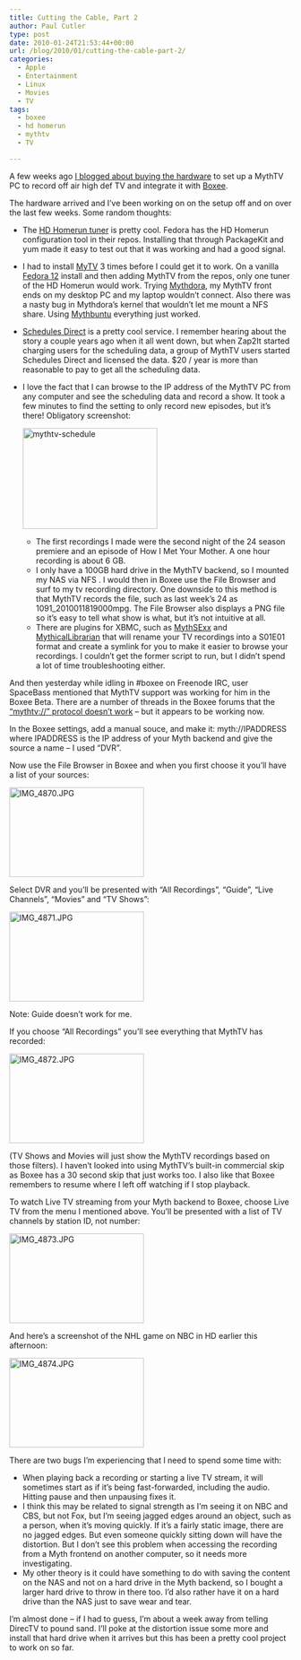 ```yaml
---
title: Cutting the Cable, Part 2
author: Paul Cutler
type: post
date: 2010-01-24T21:53:44+00:00
url: /blog/2010/01/cutting-the-cable-part-2/
categories:
  - Apple
  - Entertainment
  - Linux
  - Movies
  - TV
tags:
  - boxee
  - hd homerun
  - mythtv
  - TV

---
```

A few weeks ago [I blogged about buying the hardware][1] to set up a MythTV PC to record off air high def TV and integrate it with [Boxee][2].

The hardware arrived and I&#8217;ve been working on on the setup off and on over the last few weeks. Some random thoughts:

  * The [HD Homerun tuner][3] is pretty cool. Fedora has the HD Homerun configuration tool in their repos. Installing that through PackageKit and yum made it easy to test out that it was working and had a good signal.
  * I had to install [MyTV][4] 3 times before I could get it to work. On a vanilla [Fedora 12][5] install and then adding MythTV from the repos, only one tuner of the HD Homerun would work. Trying [Mythdora][6], my MythTV front ends on my desktop PC and my laptop wouldn&#8217;t connect. Also there was a nasty bug in Mythdora&#8217;s kernel that wouldn&#8217;t let me mount a NFS share. Using [Mythbuntu][7] everything just worked.
  * [Schedules Direct][8] is a pretty cool service. I remember hearing about the story a couple years ago when it all went down, but when Zap2It started charging users for the scheduling data, a group of MythTV users started Schedules Direct and licensed the data. $20 / year is more than reasonable to pay to get all the scheduling data.
  * I love the fact that I can browse to the IP address of the MythTV PC from any computer and see the scheduling data and record a show. It took a few minutes to find the setting to only record new episodes, but it&#8217;s there! 
    Obligatory screenshot:
  
    [<img src="https://i0.wp.com/farm3.static.flickr.com/2722/4300849661_6b61aacff8_m.jpg?resize=240%2C180" width="240" height="180" alt="mythtv-schedule" data-recalc-dims="1" />][9]</li> 
    
      * The first recordings I made were the second night of the 24 season premiere and an episode of How I Met Your Mother. A one hour recording is about 6 GB.
      * I only have a 100GB hard drive in the MythTV backend, so I mounted my NAS via NFS . I would then in Boxee use the File Browser and surf to my tv recording directory. One downside to this method is that MythTV records the file, such as last week&#8217;s 24 as 1091_2010011819000mpg. The File Browser also displays a PNG file so it&#8217;s easy to tell what show is what, but it&#8217;s not intuitive at all.
      * There are plugins for XBMC, such as [MythSExx][10] and [MythicalLibrarian][11] that will rename your TV recordings into a S01E01 format and create a symlink for you to make it easier to browse your recordings. I couldn&#8217;t get the former script to run, but I didn&#8217;t spend a lot of time troubleshooting either.</ul> 
    
    And then yesterday while idling in #boxee on Freenode IRC, user SpaceBass mentioned that MythTV support was working for him in the Boxee Beta. There are a number of threads in the Boxee forums that the [&#8220;mythtv://&#8221; protocol doesn&#8217;t work][12] &#8211; but it appears to be working now.
    
    In the Boxee settings, add a manual souce, and make it: myth://IPADDRESS where IPADDRESS is the IP address of your Myth backend and give the source a name &#8211; I used &#8220;DVR&#8221;.
    
    Now use the File Browser in Boxee and when you first choose it you&#8217;ll have a list of your sources:
    
    [<img src="https://i2.wp.com/farm3.static.flickr.com/2764/4300673861_e849b7a98a_m.jpg?resize=240%2C160" width="240" height="160" alt="IMG_4870.JPG" data-recalc-dims="1" />][13]
    
    Select DVR and you&#8217;ll be presented with &#8220;All Recordings&#8221;, &#8220;Guide&#8221;, &#8220;Live Channels&#8221;, &#8220;Movies&#8221; and &#8220;TV Shows&#8221;:
    
    [<img src="https://i2.wp.com/farm3.static.flickr.com/2697/4300674439_b53fae9a6d_m.jpg?resize=240%2C160" width="240" height="160" alt="IMG_4871.JPG" data-recalc-dims="1" />][14]
    
    Note: Guide doesn&#8217;t work for me.
    
    If you choose &#8220;All Recordings&#8221; you&#8217;ll see everything that MythTV has recorded:
    
    [<img src="https://i1.wp.com/farm5.static.flickr.com/4031/4301421426_aabd8ea4a0_m.jpg?resize=240%2C160" width="240" height="160" alt="IMG_4872.JPG" data-recalc-dims="1" />][15]
    
    (TV Shows and Movies will just show the MythTV recordings based on those filters). I haven&#8217;t looked into using MythTV&#8217;s built-in commercial skip as Boxee has a 30 second skip that just works too. I also like that Boxee remembers to resume where I left off watching if I stop playback.
    
    To watch Live TV streaming from your Myth backend to Boxee, choose Live TV from the menu I mentioned above. You&#8217;ll be presented with a list of TV channels by station ID, not number:
    
    [<img src="https://i0.wp.com/farm3.static.flickr.com/2745/4300675473_9f5bcb4d0b_m.jpg?resize=240%2C160" width="240" height="160" alt="IMG_4873.JPG" data-recalc-dims="1" />][16]
    
    And here&#8217;s a screenshot of the NHL game on NBC in HD earlier this afternoon:
    
    [<img src="https://i0.wp.com/farm5.static.flickr.com/4005/4301422304_ed5c08621d_m.jpg?resize=240%2C160" width="240" height="160" alt="IMG_4874.JPG" data-recalc-dims="1" />][17]
    
    There are two bugs I&#8217;m experiencing that I need to spend some time with:
    
      * When playing back a recording or starting a live TV stream, it will sometimes start as if it&#8217;s being fast-forwarded, including the audio. Hitting pause and then unpausing fixes it.
      * I think this may be related to signal strength as I&#8217;m seeing it on NBC and CBS, but not Fox, but I&#8217;m seeing jagged edges around an object, such as a person, when it&#8217;s moving quickly. If it&#8217;s a fairly static image, there are no jagged edges. But even someone quickly sitting down will have the distortion. But I don&#8217;t see this problem when accessing the recording from a Myth frontend on another computer, so it needs more investigating.
      * My other theory is it could have something to do with saving the content on the NAS and not on a hard drive in the Myth backend, so I bought a larger hard drive to throw in there too. I&#8217;d also rather have it on a hard drive than the NAS just to save wear and tear.
    
    I&#8217;m almost done &#8211; if I had to guess, I&#8217;m about a week away from telling DirecTV to pound sand. I&#8217;ll poke at the distortion issue some more and install that hard drive when it arrives but this has been a pretty cool project to work on so far.

 [1]: http://www.paulcutler.org/blog/?p=1269
 [2]: http://www.boxee.tv
 [3]: http://www.silicondust.com/products/hdhomerun_atsc
 [4]: http://www.mythtv.org
 [5]: http://fedoraproject.org/
 [6]: http://mythdora.com/
 [7]: http://www.mythbuntu.org/
 [8]: http://www.schedulesdirect.org/
 [9]: http://www.flickr.com/photos/silwenae/4300849661/ "mythtv-schedule by silwenae, on Flickr"
 [10]: http://xbmc.org/wiki/?title=MythSExx
 [11]: http://xbmc.org/forum/showthread.php?t=65769
 [12]: http://forum.boxee.tv/showthread.php?t=8663
 [13]: http://www.flickr.com/photos/silwenae/4300673861/ "IMG_4870.JPG by silwenae, on Flickr"
 [14]: http://www.flickr.com/photos/silwenae/4300674439/ "IMG_4871.JPG by silwenae, on Flickr"
 [15]: http://www.flickr.com/photos/silwenae/4301421426/ "IMG_4872.JPG by silwenae, on Flickr"
 [16]: http://www.flickr.com/photos/silwenae/4300675473/ "IMG_4873.JPG by silwenae, on Flickr"
 [17]: http://www.flickr.com/photos/silwenae/4301422304/ "IMG_4874.JPG by silwenae, on Flickr"